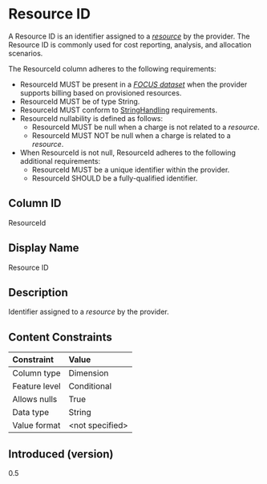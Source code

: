# Resource ID

A Resource ID is an identifier assigned to a [*resource*](#glossary:resource) by the provider. The Resource ID is commonly used for cost reporting, analysis, and allocation scenarios.

The ResourceId column adheres to the following requirements:

* ResourceId MUST be present in a [*FOCUS dataset*](#glossary:FOCUS-dataset) when the provider supports billing based on provisioned resources.
* ResourceId MUST be of type String.
* ResourceId MUST conform to [StringHandling](#stringhandling) requirements.
* ResourceId nullability is defined as follows:
  * ResourceId MUST be null when a charge is not related to a *resource*.
  * ResourceId MUST NOT be null when a charge is related to a *resource*.
* When ResourceId is not null, ResourceId adheres to the following additional requirements:
  * ResourceId MUST be a unique identifier within the provider.
  * ResourceId SHOULD be a fully-qualified identifier.

## Column ID

ResourceId

## Display Name

Resource ID

## Description

Identifier assigned to a *resource* by the provider.

## Content Constraints

| Constraint      | Value           |
|:----------------|:----------------|
| Column type     | Dimension       |
| Feature level   | Conditional     |
| Allows nulls    | True            |
| Data type       | String          |
| Value format    | \<not specified> |

## Introduced (version)

0.5
